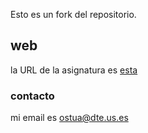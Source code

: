 Esto es un fork del repositorio.

## web
la URL de la asignatura es [esta](http://www.dte.us.es/)

### contacto
mi email es ostua@dte.us.es
